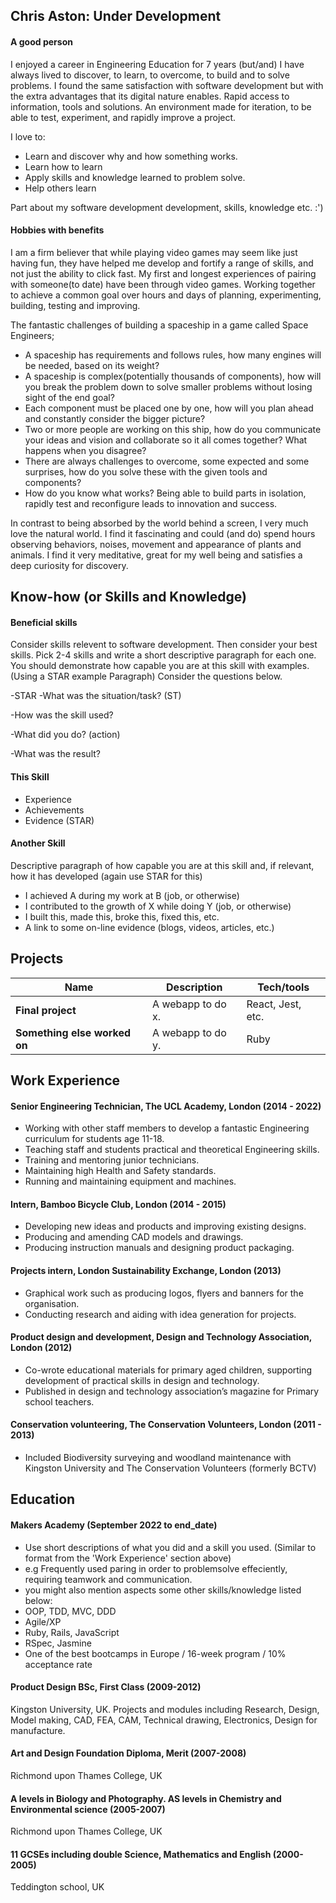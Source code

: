 ## Chris Aston: Under Development
#### A good person

I enjoyed a career in Engineering Education for 7 years (but/and) I have always lived to discover, to learn, to overcome, to build and to solve problems. I found the same satisfaction with software development but with the extra advantages that its digital nature enables. Rapid access to information, tools and solutions. An environment made for iteration, to be able to test, experiment, and rapidly improve a project.

I love to:
- Learn and discover why and how something works.
- Learn how to learn
- Apply skills and knowledge learned to problem solve.
- Help others learn

Part about my software development development, skills, knowledge etc.  :')

#### Hobbies with benefits
I am a firm believer that while playing video games may seem like just having fun, they have helped me develop and fortify a range of skills, and not just the ability to click fast. My first and longest experiences of pairing with someone(to date) have been through video games. Working together to achieve a common goal over hours and days of planning, experimenting, building, testing and improving.

The fantastic challenges of building a spaceship in a game called Space Engineers;
- A spaceship has requirements and follows rules, how many engines will be needed, based on its weight?
- A spaceship is complex(potentially thousands of components), how will you break the problem down to solve smaller problems without losing sight of the end goal?
- Each component must be placed one by one, how will you plan ahead and constantly consider the bigger picture?
- Two or more people are working on this ship, how do you communicate your ideas and vision and collaborate so it all comes together? What happens when you disagree?
- There are always challenges to overcome, some expected and some surprises, how do you solve these with the given tools and components?
- How do you know what works? Being able to build parts in isolation, rapidly test and reconfigure leads to innovation and success.


In contrast to being absorbed by the world behind a screen, I very much love the natural world. I find it fascinating and could (and do) spend hours observing behaviors, noises, movement and appearance of plants and animals. I find it very meditative, great for my well being and satisfies a deep curiosity for discovery.


## Know-how (or Skills and Knowledge)



#### Beneficial skills

Consider skills relevent to software development. Then consider your best skills. Pick 2-4 skills and write a short descriptive paragraph for each one. You should demonstrate how capable you are at this skill with examples.
(Using a STAR example Paragraph) Consider the questions below.

-STAR
-What was the situation/task? (ST)

-How was the skill used?

-What did you do? (action)

-What was the result?


#### This Skill

- Experience
- Achievements
- Evidence (STAR)

#### Another Skill

Descriptive paragraph of how capable you are at this skill and, if relevant, how it has developed (again use STAR for this)

- I achieved A during my work at B (job, or otherwise)
- I contributed to the growth of X while doing Y (job, or otherwise)
- I built this, made this, broke this, fixed this, etc.
- A link to some on-line evidence (blogs, videos, articles, etc.)


## Projects

| Name                         | Description       | Tech/tools        |
| ---------------------------- | ----------------- | ----------------- |
| **Final project**            | A webapp to do x. | React, Jest, etc. |
| **Something else worked on** | A webapp to do y. | Ruby              |



## Work Experience

#### Senior Engineering Technician, The UCL Academy, London (2014 - 2022)
- Working with other staff members to develop a fantastic Engineering curriculum for students age 11-18.
- Teaching staff and students practical and theoretical Engineering skills.
- Training and mentoring junior technicians.
- Maintaining high Health and Safety standards.
- Running and maintaining equipment and machines.

#### Intern, Bamboo Bicycle Club, London (2014 - 2015) 
- Developing new ideas and products and improving existing designs. 
- Producing and amending CAD models and drawings. 
- Producing instruction manuals and designing product packaging.

#### Projects intern, London Sustainability Exchange, London (2013) 
- Graphical work such as producing logos, flyers and banners for the organisation. 
- Conducting research and aiding with idea generation for projects. 

#### Product design and development, Design and Technology Association, London (2012) 
- Co-wrote educational materials for primary aged children, supporting development of practical skills in design and technology. 
- Published in design and technology association’s magazine for Primary school teachers.

#### Conservation volunteering, The Conservation Volunteers, London (2011 - 2013)
- Included Biodiversity surveying and woodland maintenance with Kingston University and The Conservation Volunteers (formerly BCTV)



## Education

#### Makers Academy (September 2022 to end_date)
- Use short descriptions of what you did and a skill you used. (Similar to format from the 'Work Experience' section above)
- e.g Frequently used paring in order to problemsolve effeciently, requiring teamwork and communication.
- you might also mention aspects some other skills/knowledge listed below: 
- OOP, TDD, MVC, DDD
- Agile/XP
- Ruby, Rails, JavaScript
- RSpec, Jasmine
- One of the best bootcamps in Europe / 16-week program / 10% acceptance rate

#### Product Design BSc, First Class (2009-2012)
Kingston University, UK. 
Projects and modules including Research, Design, Model making, CAD, FEA, CAM, Technical drawing, Electronics, Design for manufacture.

#### Art and Design Foundation Diploma, Merit (2007-2008)
Richmond upon Thames College, UK

#### A levels in Biology and Photography. AS levels in Chemistry and Environmental science (2005-2007)
Richmond upon Thames College, UK

#### 11 GCSEs including double Science, Mathematics and English (2000-2005)
Teddington school, UK	